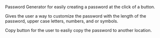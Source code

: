 Password Generator for easily creating a password at the click of a button.  

Gives the user a way to customize the password with the length of the password, upper case letters, numbers, and or symbols.  

Copy button for the user to easliy copy the password to another location.
